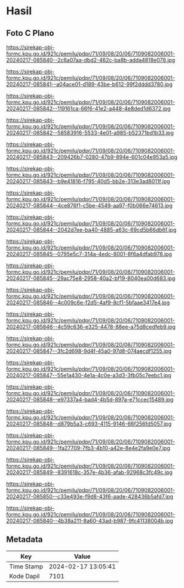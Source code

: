 # Hasil

## Foto C Plano

https://sirekap-obj-formc.kpu.go.id/921c/pemilu/pdpr/71/09/08/20/06/7109082006001-20240217-085840--2c6a07aa-dbd2-462c-ba8b-adda4818e078.jpg

https://sirekap-obj-formc.kpu.go.id/921c/pemilu/pdpr/71/09/08/20/06/7109082006001-20240217-085841--a04ace01-d189-43be-b612-99f2dddd3780.jpg

https://sirekap-obj-formc.kpu.go.id/921c/pemilu/pdpr/71/09/08/20/06/7109082006001-20240217-085842--119161ca-66f6-41e2-a448-4e8ded1d6372.jpg

https://sirekap-obj-formc.kpu.go.id/921c/pemilu/pdpr/71/09/08/20/06/7109082006001-20240217-085842--58583916-5533-4e01-a985-b52371bd1b33.jpg

https://sirekap-obj-formc.kpu.go.id/921c/pemilu/pdpr/71/09/08/20/06/7109082006001-20240217-085843--209426b7-0280-47b9-894e-601c04e953a5.jpg

https://sirekap-obj-formc.kpu.go.id/921c/pemilu/pdpr/71/09/08/20/06/7109082006001-20240217-085843--b9e41816-f795-40d5-bb2e-313e3ad8011f.jpg

https://sirekap-obj-formc.kpu.go.id/921c/pemilu/pdpr/71/09/08/20/06/7109082006001-20240217-085844--4ce876f1-c5be-4549-aa97-f0b066e74613.jpg

https://sirekap-obj-formc.kpu.go.id/921c/pemilu/pdpr/71/09/08/20/06/7109082006001-20240217-085844--2042d7ee-ba40-4885-a63c-69cd5b66db6f.jpg

https://sirekap-obj-formc.kpu.go.id/921c/pemilu/pdpr/71/09/08/20/06/7109082006001-20240217-085845--0795e5c7-314a-4edc-8001-8f6a4dfab978.jpg

https://sirekap-obj-formc.kpu.go.id/921c/pemilu/pdpr/71/09/08/20/06/7109082006001-20240217-085845--29ac75e8-2958-40a2-bf19-8040ea00d683.jpg

https://sirekap-obj-formc.kpu.go.id/921c/pemilu/pdpr/71/09/08/20/06/7109082006001-20240217-085846--4c009c6e-f2d5-4af9-8cf1-5bfaae3417e4.jpg

https://sirekap-obj-formc.kpu.go.id/921c/pemilu/pdpr/71/09/08/20/06/7109082006001-20240217-085846--4c59c636-e325-4478-88ee-a75d8cedfeb9.jpg

https://sirekap-obj-formc.kpu.go.id/921c/pemilu/pdpr/71/09/08/20/06/7109082006001-20240217-085847--3fc2d698-9d4f-45a0-97d8-074aecdf1255.jpg

https://sirekap-obj-formc.kpu.go.id/921c/pemilu/pdpr/71/09/08/20/06/7109082006001-20240217-085847--55e1a430-4e1a-4c0e-a3d3-3fb05c7eebc1.jpg

https://sirekap-obj-formc.kpu.go.id/921c/pemilu/pdpr/71/09/08/20/06/7109082006001-20240217-085848--e97337a4-bad4-4b5d-897a-e71ccec15489.jpg

https://sirekap-obj-formc.kpu.go.id/921c/pemilu/pdpr/71/09/08/20/06/7109082006001-20240217-085848--d879b5a3-c693-4115-9146-66f256fd5057.jpg

https://sirekap-obj-formc.kpu.go.id/921c/pemilu/pdpr/71/09/08/20/06/7109082006001-20240217-085849--1fa27709-7fb3-4b10-a42e-8e4e2fa9e0e7.jpg

https://sirekap-obj-formc.kpu.go.id/921c/pemilu/pdpr/71/09/08/20/06/7109082006001-20240217-085849--8391618c-357e-4b36-afab-92968c3fc49c.jpg

https://sirekap-obj-formc.kpu.go.id/921c/pemilu/pdpr/71/09/08/20/06/7109082006001-20240217-085850--c33e493e-f9d8-43f6-aade-428436b5afd7.jpg

https://sirekap-obj-formc.kpu.go.id/921c/pemilu/pdpr/71/09/08/20/06/7109082006001-20240217-085840--4b38a211-8a60-43ad-b987-9fc41138004b.jpg


## Metadata

| Key        | Value               |
| ---------- | ------------------- |
| Time Stamp | 2024-02-17 13:05:41 |
| Kode Dapil | 7101                |



